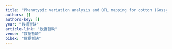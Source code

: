 ```yaml
---
title: "Phenotypic variation analysis and QTL mapping for cotton (Gossypium hirsutum L.) fiber quality grown in different cotton-producing regions"
authors: []
authors-key: []
year: "数据暂缺"
article-link: "数据暂缺"
venue: "数据暂缺"
bibex: "数据暂缺"
---
```

